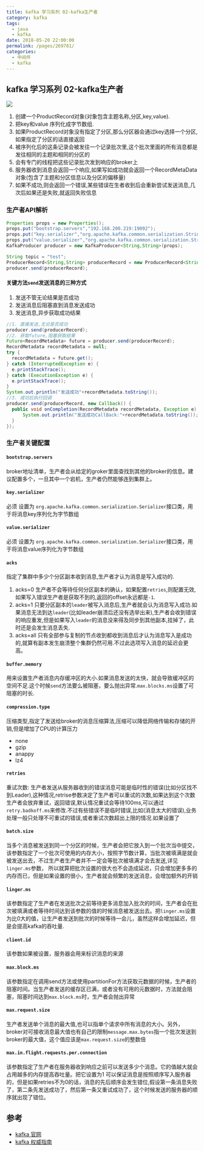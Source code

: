 ```yaml
---
title: kafka 学习系列 02-kafka生产者
category: kafka
tags: 
  - java
  - kafka
date: 2018-05-20 22:00:00
permalink: /pages/269781/
categories: 
  - 中间件
  - kafka
---
```


## kafka 学习系列 02-kafka生产者

![](https://tonny-1256210993.cos.ap-beijing.myqcloud.com/note/kafka/kafka_producer.png)

1. 创建一个ProductRecord对象(对象包含主题名称,分区,key,value).
1. 把key和value 序列化成字节数组.
1. 如果ProductRecord对象没有指定了分区,那么分区器会通过key选择一个分区,如果指定了分区的话直接返回
1. 被序列化后的这条记录会被发往一个记录批次里,这个批次里面的所有消息都是发往相同的主题和相同的分区的
1. 会有专门的线程把这些记录批次发到响应的broker上
1. 服务器收到消息会返回一个响应,如果写如成功就会返回一个RecordMetaData对象(包含了主题和分区信息以及分区的偏移量)
1. 如果不成功,则会返回一个错误,某些错误在生者收到后会重新尝试发送消息,几次后如果还是失败,就返回失败信息

<!--more-->

### 生产者API解析

```java
Properties props = new Properties();
props.put("bootstrap.servers","192.168.200.219:19092");
props.put("key.serializer","org.apache.kafka.common.serialization.StringSerializer");
props.put("value.serializer","org.apache.kafka.common.serialization.StringSerializer");
KafkaProducer producer = new KafkaProducer<String,String>(props);

String topic = "test";
ProducerRecord<String,String> producerRecord = new ProducerRecord<String, String>(topic,"1","nihao");
producer.send(producerRecord);
```

#### 关键方法`send`发送消息的三种方式

1. 发送不管无论结果是否成功
2. 发送消息后阻塞直到消息发送成功
3. 发送消息,异步获取成功结果

```java
//1. 直接发送,无论是否成功
producer.send(producerRecord);
//2. 获取future,阻塞获取结果
Future<RecordMetadata> future = producer.send(producerRecord);
RecordMetadata recordMetadata = null;
try {
  recordMetadata = future.get();
} catch (InterruptedException e) {
  e.printStackTrace();
} catch (ExecutionException e) {
  e.printStackTrace();
}
System.out.println("发送成功"+recordMetadata.toString());
//3. 成功后执行回调
producer.send(producerRecord, new Callback() {
  public void onCompletion(RecordMetadata recordMetadata, Exception e) {
      System.out.println("发送成功CallBack:"+recordMetadata.toString());
  }
});
```

### 生产者关键配置

#### `bootstrap.servers` 

broker地址清单，生产者会从给定的groker里面查找到其他的broker的信息。建议配置多个，一旦其中一个宕机，生产者仍然能够连到集群上。

#### `key.serializer`

必须 设置为 `org.apache.kafka.common.serialization.Serializer`接口类，用于将消息key序列化为字节数组

#### `value.serializer` 

必须 设置为 `org.apache.kafka.common.serialization.Serializer`接口类，用于将消息value序列化为字节数组

#### `acks` 

指定了集群中多少个分区副本收到消息,生产者才认为消息是写入成功的.

1. acks=0 生产者不会等待任何分区副本的确认，如果配置`retries`,则配置无效,如果写入错误生产者是获取不到的,返回的offset永远都是`-1`.
2. acks=1 只要分区副本的`leader`被写入消息后,生产者就会认为消息写入成功.如果消息无法到达`leader`(比如leader崩溃后还没有选举出来),生产者会收到错误的响应重发,但是如果写入`leader`的消息没来得及同步到其他副本,挂掉了，此时还是会发生消息丢失.
3. acks=all 只有全部参与复制的节点收到都收到消息后才认为消息写入是成功的,就算有副本发生崩溃整个集群仍然可用.不过此选项写入消息的延迟会更高。

#### `buffer.memory`

用来设置生产者消息内存缓冲区的大小.如果消息发送的太快，就会导致缓冲区的空间不足.这个时候`send`方法要么被阻塞，要么抛出异常.`max.blocks.ms`设置了可阻塞的时长.

#### `compression.type`

压缩类型,指定了发送给broker的消息压缩算法,压缩可以降低网络传输和存储的开销,但是增加了CPU的计算压力

- none
- gzip
- anappy
- lz4

#### `retries`

重试次数: 生产者发送从服务器收到的错误消息可能是临时性的错误(比如分区找不到Leader),这种情况,retrise参数决定了生产者可以重试的次数,如果达到这个次数生产者会放弃重试，返回错误,默认情况重试会等待100ms,可以通过`retry.badkoff.ms`来修改.不过有些错误不是临时错误,比如(消息太大的错误),业务处理一般只处理不可重试的错误,或者重试次数超出上限的情况.如果设置了

#### `batch.size`

当多个消息被发送到同一个分区的时候，生产者会把它放入到一个批次当中提交，该参数指定了一个批次可使用的内存大小，按照字节数计算，当批次被填满是就会被发送出去，不过生产者生产者并不一定会等批次被填满才会去发送,详见`linger.ms`参数， 所以就算把批次设置的很大也不会造成延迟，只会增加更多多的内存而已，但是如果设置的很小，生产者就会频繁的发送消息，会增加额外的开销

#### `linger.ms`

该参数指定了生产者在发送批次之前等待更多消息加入批次的时间，生产者会在批次被填满或者等待时间达到该参数的值的时候消息被发送出去。把`linger.ms`设置为比0大的值，让生产者发送到批次的时候等待一会儿，虽然这样会增加延迟，但是会提高kafka的吞吐量.

#### `client.id`

该参数如果被设置，服务器会用来标识消息的来源

#### `max.block.ms`

该参数指定在调用send方法或使用partitionFor方法获取元数据的时候，生产者的阻塞时间。当生产者发送的缓存区已满，或者没有可用的元数据时，方法就会阻塞，阻塞时间达到`max.block.ms`时，生产者会抛出异常

#### `max.request.size`

生产者发送单个消息的最大值,也可以指单个请求中所有消息的大小。另外，broker对可接收消息最大值也有自己的限制`message.max.bytes`指一个批次发送到broker的最大值，这个值应该是`max.request.size`的整数倍

#### `max.in.flight.requests.per.connection`

该参数指定了生产者在服务器收到响应之前可以发送多少个消息。它的值越大就会占用越多的内存提高吞吐量。把它设置为1 可以保证消息是按照顺序写入服务器的，但是如果retries不为0的话，消息的先后顺序会发生错位,假设第一条消息失败了，第二条先发送成功了，然后第一条又重试成功了，这个时候发送的服务器的顺序就出现了错位。

## 参考

- [kafka 官网](https://cwiki.apache.org/confluence/display/KAFKA/Index)
- [kafka 权威指南](https://book.douban.com/subject/27665114/)